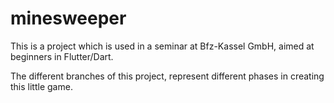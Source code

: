 # minesweeper

This is a project which is used in a seminar at Bfz-Kassel GmbH, aimed at 
beginners in Flutter/Dart.

The different branches of this project, represent different phases in 
creating this little game.